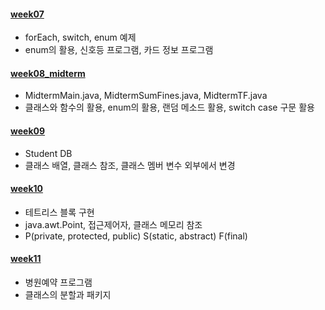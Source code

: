#### [week07](src/week07)

* forEach, switch, enum 예제
* enum의 활용, 신호등 프로그램, 카드 정보 프로그램
  

#### [week08_midterm](src/week08_midterm)

* MidtermMain.java, MidtermSumFines.java, MidtermTF.java
* 클래스와 함수의 활용, enum의 활용, 랜덤 메소드 활용, switch case 구문 활용

#### [week09](src/week09)

* Student DB
* 클래스 배열, 클래스 참조, 클래스 멤버 변수 외부에서 변경

#### [week10](src/week10)

* 테트리스 블록 구현
* java.awt.Point, 접근제어자, 클래스 메모리 참조
* P(private, protected, public) S(static, abstract) F(final)

#### [week11](src/week11)

* 병원예약 프로그램
* 클래스의 분할과 패키지
